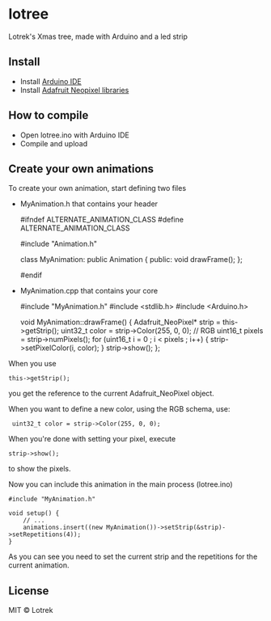 # lotree

Lotrek's Xmas tree, made with Arduino and a led strip

## Install

- Install [Arduino IDE](https://www.arduino.cc/en/Main/Software)
- Install [Adafruit Neopixel libraries](https://github.com/adafruit/Adafruit_NeoPixel)

## How to compile

- Open lotree.ino with Arduino IDE
- Compile and upload

## Create your own animations

To create your own animation, start defining two files

- MyAnimation.h that contains your header

    #ifndef ALTERNATE_ANIMATION_CLASS
    #define ALTERNATE_ANIMATION_CLASS

    #include "Animation.h"

    class MyAnimation: public Animation {
        public:
            void drawFrame();
    };

    #endif

- MyAnimation.cpp that contains your core

    #include "MyAnimation.h"
    #include <stdlib.h>
    #include <Arduino.h>

    void MyAnimation::drawFrame() {
        Adafruit_NeoPixel* strip = this->getStrip();
        uint32_t color = strip->Color(255, 0, 0); // RGB
        uint16_t pixels = strip->numPixels();
        for (uint16_t i = 0 ; i < pixels ; i++) {
            strip->setPixelColor(i, color);
        }
        strip->show();
    };

When you use

    this->getStrip();

you get the reference to the current Adafruit_NeoPixel object.

When you want to define a new color, using the RGB schema, use:

     uint32_t color = strip->Color(255, 0, 0);

When you're done with setting your pixel, execute

    strip->show();

to show the pixels.

Now you can include this animation in the main process (lotree.ino)

    #include "MyAnimation.h"

    void setup() {
        // ...
        animations.insert((new MyAnimation())->setStrip(&strip)->setRepetitions(4));
    }

As you can see you need to set the current strip and the repetitions for the current animation.

## License

MIT © Lotrek
